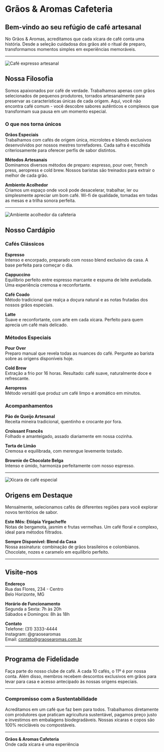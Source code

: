# Grãos & Aromas Cafeteria

## Bem-vindo ao seu refúgio de café artesanal

No Grãos & Aromas, acreditamos que cada xícara de café conta uma história. Desde a seleção cuidadosa dos grãos até o ritual de preparo, transformamos momentos simples em experiências memoráveis.

---

![Café expresso artesanal](https://plus.unsplash.com/premium_photo-1675435644687-562e8042b9db?ixlib=rb-4.1.0&ixid=M3wxMjA3fDB8MHxzZWFyY2h8Mnx8Y29mZmVlfGVufDB8fDB8fHww&auto=format&fit=crop&q=60&w=500)

## Nossa Filosofia

Somos apaixonados por café de verdade. Trabalhamos apenas com grãos selecionados de pequenos produtores, torrados artesanalmente para preservar as características únicas de cada origem. Aqui, você não encontra café comum - você descobre sabores autênticos e complexos que transformam sua pausa em um momento especial.

### O que nos torna únicos

**Grãos Especiais**  
Trabalhamos com cafés de origem única, microlotes e blends exclusivos desenvolvidos por nossos mestres torrefadores. Cada safra é escolhida criteriosamente para oferecer perfis de sabor distintos.

**Métodos Artesanais**  
Dominamos diversos métodos de preparo: espresso, pour over, french press, aeropress e cold brew. Nossos baristas são treinados para extrair o melhor de cada grão.

**Ambiente Acolhedor**  
Criamos um espaço onde você pode desacelerar, trabalhar, ler ou simplesmente apreciar um bom café. Wi-fi de qualidade, tomadas em todas as mesas e a trilha sonora perfeita.

---

![Ambiente acolhedor da cafeteria](https://images.unsplash.com/photo-1495862433577-132cf20d7902?ixlib=rb-4.1.0&ixid=M3wxMjA3fDB8MHxzZWFyY2h8MzJ8fGNvZmZlZXxlbnwwfHwwfHx8MA%3D%3D&auto=format&fit=crop&q=60&w=500)

## Nosso Cardápio

### Cafés Clássicos

**Espresso**  
Intenso e encorpado, preparado com nosso blend exclusivo da casa. A base perfeita para começar o dia.

**Cappuccino**  
Equilíbrio perfeito entre espresso marcante e espuma de leite aveludada. Uma experiência cremosa e reconfortante.

**Café Coado**  
Método tradicional que realça a doçura natural e as notas frutadas dos nossos grãos especiais.

**Latte**  
Suave e reconfortante, com arte em cada xícara. Perfeito para quem aprecia um café mais delicado.

### Métodos Especiais

**Pour Over**  
Preparo manual que revela todas as nuances do café. Pergunte ao barista sobre as origens disponíveis hoje.

**Cold Brew**  
Extração a frio por 16 horas. Resultado: café suave, naturalmente doce e refrescante.

**Aeropress**  
Método versátil que produz um café limpo e aromático em minutos.

### Acompanhamentos

**Pão de Queijo Artesanal**  
Receita mineira tradicional, quentinho e crocante por fora.

**Croissant Francês**  
Folhado e amanteigado, assado diariamente em nossa cozinha.

**Torta de Limão**  
Cremosa e equilibrada, com merengue levemente tostado.

**Brownie de Chocolate Belga**  
Intenso e úmido, harmoniza perfeitamente com nosso espresso.

---

![Xícara de café especial](https://images.unsplash.com/photo-1461023058943-07fcbe16d735?ixlib=rb-4.1.0&ixid=M3wxMjA3fDB8MHxzZWFyY2h8N3x8Y29mZmVlfGVufDB8fDB8fHww&auto=format&fit=crop&q=60&w=500)

## Origens em Destaque

Mensalmente, selecionamos cafés de diferentes regiões para você explorar novos territórios de sabor.

**Este Mês: Etiópia Yirgacheffe**  
Notas de bergamota, jasmim e frutas vermelhas. Um café floral e complexo, ideal para métodos filtrados.

**Sempre Disponível: Blend da Casa**  
Nossa assinatura: combinação de grãos brasileiros e colombianos. Chocolate, nozes e caramelo em equilíbrio perfeito.

---

## Visite-nos

**Endereço**  
Rua das Flores, 234 - Centro  
Belo Horizonte, MG

**Horário de Funcionamento**  
Segunda a Sexta: 7h às 20h  
Sábados e Domingos: 8h às 18h

**Contato**  
Telefone: (31) 3333-4444  
Instagram: @graosearomas  
Email: contato@graosearomas.com.br

---

## Programa de Fidelidade

Faça parte do nosso clube de café. A cada 10 cafés, o 11º é por nossa conta. Além disso, membros recebem descontos exclusivos em grãos para levar para casa e acesso antecipado às nossas origens especiais.

---

### Compromisso com a Sustentabilidade

Acreditamos em um café que faz bem para todos. Trabalhamos diretamente com produtores que praticam agricultura sustentável, pagamos preço justo e investimos em embalagens biodegradáveis. Nossas xícaras e copos são 100% recicláveis ou compostáveis.

---

**Grãos & Aromas Cafeteria**  
Onde cada xícara é uma experiência
